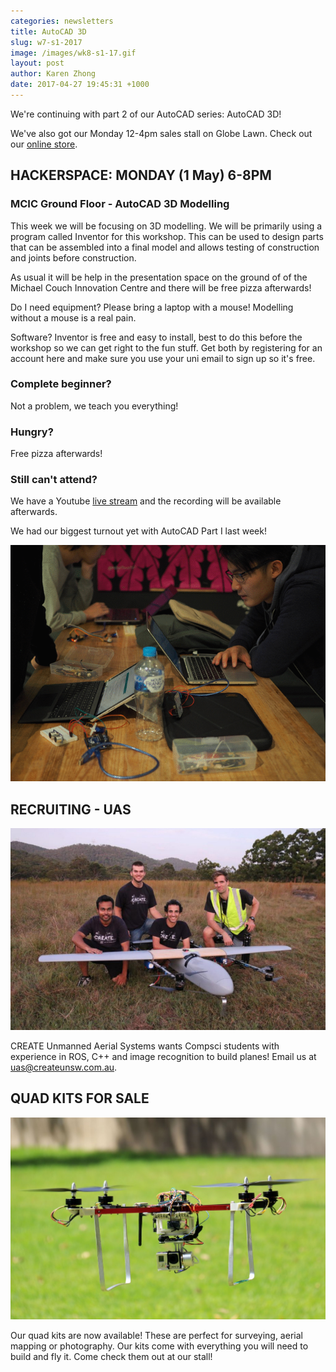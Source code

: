 ```yaml
---
categories: newsletters
title: AutoCAD 3D
slug: w7-s1-2017
image: /images/wk8-s1-17.gif
layout: post
author: Karen Zhong
date: 2017-04-27 19:45:31 +1000
---
```



We're continuing with part 2 of our AutoCAD series: AutoCAD 3D!

We've also got our Monday 12-4pm sales stall on Globe Lawn. Check out our [online store](http://www.createunsw.com.au/store/).


## HACKERSPACE: MONDAY (1 May) 6-8PM
### MCIC Ground Floor - AutoCAD 3D Modelling

This week we will be focusing on 3D modelling. We will be primarily using a program called Inventor for this workshop. This can be used to design parts that can be assembled into a final model and allows testing of construction and joints before construction.

As usual it will be help in the presentation space on the ground of of the Michael Couch Innovation Centre and there will be free pizza afterwards!

Do I need equipment? Please bring a laptop with a mouse! Modelling without a mouse is a real pain.

Software? Inventor is free and easy to install, best to do this before the workshop so we can get right to the fun stuff. Get both by registering for an account here and make sure you use your uni email to sign up so it's free.

### Complete beginner?
Not a problem, we teach you everything!

### Hungry?
Free pizza afterwards!

### Still can't attend?
We have a Youtube [live stream](https://www.youtube.com/c/createunsw/live) and the recording will be available afterwards.

We had our biggest turnout yet with AutoCAD Part I last week!

![](/images/wk7-s1-17-1.gif)

## RECRUITING - UAS

![CREATE UAS](/images/uas.jpeg)

CREATE Unmanned Aerial Systems wants Compsci students with experience in ROS, C++ and image recognition to build planes! Email us at uas@createunsw.com.au.

## QUAD KITS FOR SALE

![Quadcopters](/images/quad.jpg)

Our quad kits are now available! These are perfect for surveying, aerial mapping or photography. Our kits come with everything you will need to build and fly it. Come check them out at our stall!
